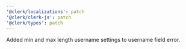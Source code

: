 ```yaml
---
'@clerk/localizations': patch
'@clerk/clerk-js': patch
'@clerk/types': patch
---
```


Added min and max length username settings to username field error.
